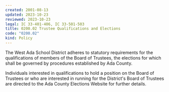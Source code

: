 ```yaml
---
created: 2001-08-13
updated: 2023-10-23
reviewed: 2023-10-23
legal: IC 33-401-406, IC 33-501-503
title: 0200.02 Trustee Qualifications and Elections
code: "0200.02"
kind: Policy
---
```


The West Ada School District adheres to statutory requirements for the qualifications of members of the Board of Trustees, the elections for which shall be governed by procedures established by Ada County.

Individuals interested in qualifications to hold a position on the Board of Trustees or who are interested in running for the District's Board of Trustees are directed to the Ada County Elections Website for further details.

